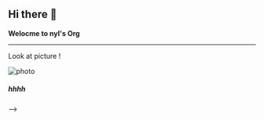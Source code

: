 ## Hi there 👋
 **Welocme to nyl's Org**  
 ***  
 Look at picture !  
 
![photo](https://github.com/gtb-2023-na-yilin/photo/blob/main/1667929147415.jpg)




##### hhhh
-->
